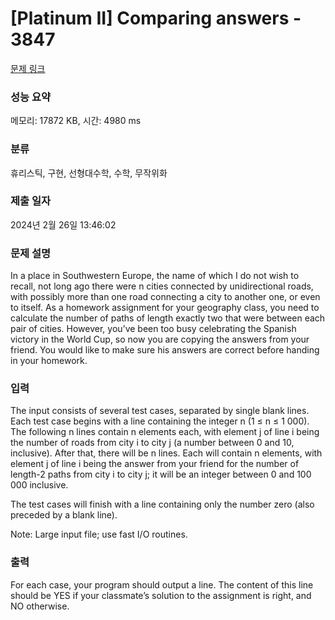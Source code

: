 # [Platinum II] Comparing answers - 3847 

[문제 링크](https://www.acmicpc.net/problem/3847) 

### 성능 요약

메모리: 17872 KB, 시간: 4980 ms

### 분류

휴리스틱, 구현, 선형대수학, 수학, 무작위화

### 제출 일자

2024년 2월 26일 13:46:02

### 문제 설명

<p>In a place in Southwestern Europe, the name of which I do not wish to recall, not long ago there were n cities connected by unidirectional roads, with possibly more than one road connecting a city to another one, or even to itself. As a homework assignment for your geography class, you need to calculate the number of paths of length exactly two that were between each pair of cities. However, you’ve been too busy celebrating the Spanish victory in the World Cup, so now you are copying the answers from your friend. You would like to make sure his answers are correct before handing in your homework.</p>

### 입력 

 <p>The input consists of several test cases, separated by single blank lines. Each test case begins with a line containing the integer n (1 ≤ n ≤ 1 000). The following n lines contain n elements each, with element j of line i being the number of roads from city i to city j (a number between 0 and 10, inclusive). After that, there will be n lines. Each will contain n elements, with element j of line i being the answer from your friend for the number of length-2 paths from city i to city j; it will be an integer between 0 and 100 000 inclusive.</p>

<p>The test cases will finish with a line containing only the number zero (also preceded by a blank line).</p>

<p>Note: Large input file; use fast I/O routines.</p>

### 출력 

 <p>For each case, your program should output a line. The content of this line should be YES if your classmate’s solution to the assignment is right, and NO otherwise.</p>

